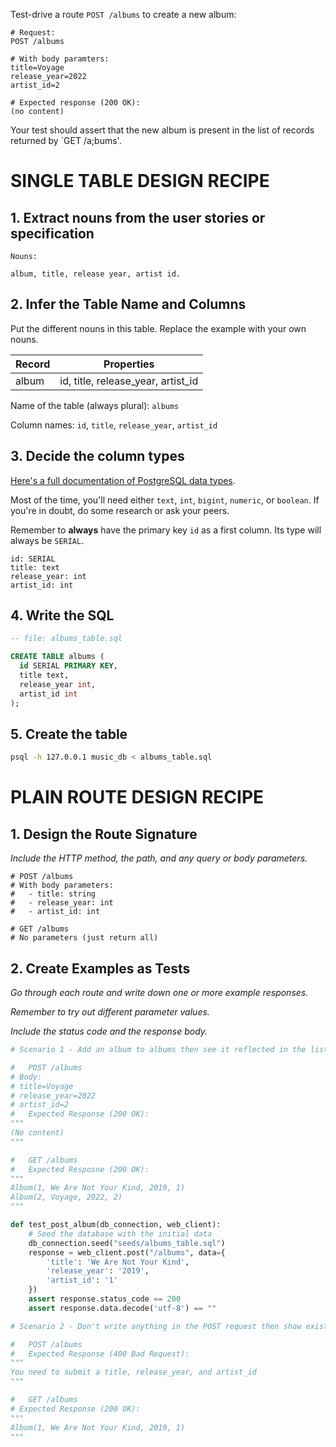 Test-drive a route `POST /albums` to create a new album:

```
# Request:
POST /albums

# With body paramters:
title=Voyage
release_year=2022
artist_id=2

# Expected response (200 OK):
(no content) 
```

Your test should assert that the new album is present in the list of records returned by `GET /a;bums'.

# SINGLE TABLE DESIGN RECIPE

## 1. Extract nouns from the user stories or specification

```
Nouns:

album, title, release year, artist id.
```

## 2. Infer the Table Name and Columns

Put the different nouns in this table. Replace the example with your own nouns.

| Record                | Properties                         |
| --------------------- | ---------------------------------- |
| album                 | id, title, release_year, artist_id |

Name of the table (always plural): `albums`

Column names: `id`, `title`, `release_year`, `artist_id`

## 3. Decide the column types

[Here's a full documentation of PostgreSQL data types](https://www.postgresql.org/docs/current/datatype.html).

Most of the time, you'll need either `text`, `int`, `bigint`, `numeric`, or `boolean`. If you're in doubt, do some research or ask your peers.

Remember to **always** have the primary key `id` as a first column. Its type will always be `SERIAL`.

```
id: SERIAL
title: text
release_year: int
artist_id: int
```

## 4. Write the SQL

```sql
-- file: albums_table.sql

CREATE TABLE albums (
  id SERIAL PRIMARY KEY,
  title text,
  release_year int,
  artist_id int
);
```

## 5. Create the table

```bash
psql -h 127.0.0.1 music_db < albums_table.sql
```





# PLAIN ROUTE DESIGN RECIPE

## 1. Design the Route Signature

_Include the HTTP method, the path, and any query or body parameters._

```
# POST /albums
# With body parameters:
#   - title: string
#   - release_year: int
#   - artist_id: int

# GET /albums
# No parameters (just return all)
```

## 2. Create Examples as Tests

_Go through each route and write down one or more example responses._

_Remember to try out different parameter values._

_Include the status code and the response body._

```python
# Scenario 1 - Add an album to albums then see it reflected in the list

#   POST /albums
# Body:
# title=Voyage
# release_year=2022
# artist_id=2
#   Expected Response (200 OK):
"""
(No content)
"""

#   GET /albums
#   Expected Resposne (200 OK):
"""
Album(1, We Are Not Your Kind, 2019, 1)
Album(2, Voyage, 2022, 2)
"""

def test_post_album(db_connection, web_client):
    # Seed the database with the initial data
    db_connection.seed("seeds/albums_table.sql")
    response = web_client.post("/albums", data={
        'title': 'We Are Not Your Kind',
        'release_year': '2019',
        'artist_id': '1'
    })
    assert response.status_code == 200
    assert response.data.decode('utf-8') == ""

# Scenario 2 - Don't write anything in the POST request then show existing albums

#   POST /albums
#   Expected Response (400 Bad Request):
"""
You need to submit a title, release_year, and artist_id
"""

#   GET /albums
# Expected Response (200 OK):
"""
Album(1, We Are Not Your Kind, 2019, 1)
"""


```